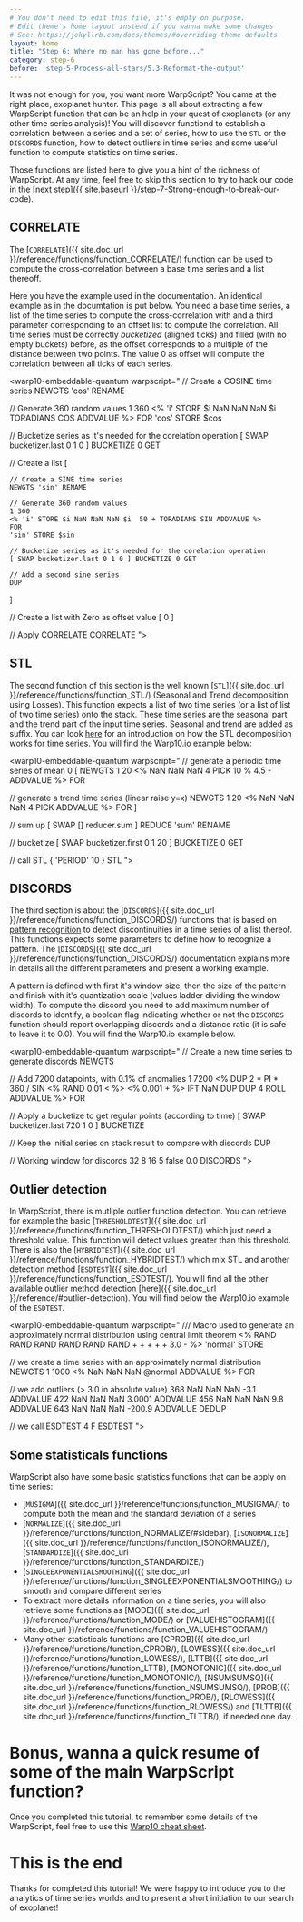 ```yaml
---
# You don't need to edit this file, it's empty on purpose.
# Edit theme's home layout instead if you wanna make some changes
# See: https://jekyllrb.com/docs/themes/#overriding-theme-defaults
layout: home
title: "Step 6: Where no man has gone before..."
category: step-6
before: 'step-5-Process-all-stars/5.3-Reformat-the-output'
---
```


It was not enough for you, you want more WarpScript? You came at the right place, exoplanet hunter. This page is all about extracting a few WarpScript function that can be an help in your quest of exoplanets (or any other time series analysis)! You will discover functiond to establish a correlation between a series and a set of series, how to use the `STL` or the `DISCORDS` function, how to detect outliers in time series and some useful function to compute statistics on time series. 

Those functions are listed here to give you a hint of the richness of WarpScript. At any time, feel free to skip this section to try to hack our code in the [next step]({{ site.baseurl }}/step-7-Strong-enough-to-break-our-code).

## CORRELATE

The [`CORRELATE`]({{ site.doc_url }}/reference/functions/function_CORRELATE/) function can be used to compute the cross-correlation between a base time series and a list thereoff. 

Here you have the example used in the documentation. An identical example as in the documtation is put below. You need a base time series, a list of the time series to compute the cross-correlation with and a third parameter corresponding to an offset list to compute the correlation. All time series must be correctly *bucketized* (aligned ticks) and filled (with no empty buckets) before, as the offset corresponds to a multiple of the distance between two points. The value 0 as offset will compute the correlation between all ticks of each series.

<warp10-embeddable-quantum warpscript="
// Create a COSINE time series
NEWGTS 'cos' RENAME

// Generate 360 random values
1 360
<% 'i' STORE $i NaN NaN NaN $i TORADIANS COS ADDVALUE %>
FOR
'cos' STORE $cos

// Bucketize series as it's needed for the corelation operation
[ SWAP bucketizer.last 0 1 0 ] BUCKETIZE 0 GET

// Create a list
[

    // Create a SINE time series
    NEWGTS 'sin' RENAME
    
    // Generate 360 random values
    1 360
    <% 'i' STORE $i NaN NaN NaN $i  50 + TORADIANS SIN ADDVALUE %>
    FOR
    'sin' STORE $sin
    
    // Bucketize series as it's needed for the corelation operation
    [ SWAP bucketizer.last 0 1 0 ] BUCKETIZE 0 GET

	// Add a second sine series
	DUP
]

// Create a list with Zero as offset value 
[ 0 ]

// Apply CORRELATE
CORRELATE
">
</warp10-embeddable-quantum>

## STL

The second function of this section is the well known [`STL`]({{ site.doc_url }}/reference/functions/function_STL/) (Seasonal and Trend decomposition using Losses). This function expects a list of two time series (or a list of list of two time series) onto the stack. These time series are the seasonal part and the trend part of the input time series. Seasonal and trend are added as suffix. You can look [here](https://www.otexts.org/fpp/6/5) for an introduction on how the STL decomposition works for time series. You will find the Warp10.io example below:

<warp10-embeddable-quantum warpscript="
// generate a periodic time series of mean 0
[ NEWGTS 1 20 <% NaN NaN NaN 4 PICK 10 % 4.5 - ADDVALUE %> FOR

// generate a trend time series (linear raise y=x)
NEWGTS 1 20 <% NaN NaN NaN 4 PICK ADDVALUE %> FOR ]

// sum up
[ SWAP [] reducer.sum ] REDUCE 'sum' RENAME

// bucketize
[ SWAP bucketizer.first 0 1 20 ] BUCKETIZE 0 GET

// call STL
{ 'PERIOD' 10 } STL
">
</warp10-embeddable-quantum>

## DISCORDS

The third section is about the [`DISCORDS`]({{ site.doc_url }}/reference/functions/function_DISCORDS/) functions that is based on [pattern recognition](https://en.wikipedia.org/wiki/Pattern_recognition) to detect discontinuities in a time series of a list thereof. This functions expects some parameters to define how to recognize a pattern. The [`DISCORDS`]({{ site.doc_url }}/reference/functions/function_DISCORDS/) documentation explains more in details all the different parameters and present a working example. 

A pattern is defined with first it's window size, then the size of the pattern and finish with it's quantization scale (values ladder dividing the window width). To compute the discord you need to add maximum number of discords to identify, a boolean flag indicating whether or not the `DISCORDS` function should report overlapping discords and a distance ratio (it is safe to leave it to 0.0). You will find the Warp10.io example below.

<warp10-embeddable-quantum warpscript="
// Create a new time series to generate discords
NEWGTS

// Add 7200 datapoints, with 0.1% of anomalies
1 7200
<% 
	DUP 2 * PI * 360 / SIN <% RAND 0.01 < %> <% 0.001 + %> IFT NaN DUP DUP 4 ROLL ADDVALUE 
%> 
FOR

// Apply a bucketize to get regular points (according to time)
[ SWAP bucketizer.last 720 1 0 ] BUCKETIZE

// Keep the initial series on stack result to compare with discords
DUP

// Working window for discords
32 8 16 5 false 0.0 DISCORDS
">
</warp10-embeddable-quantum>

## Outlier detection

In WarpScript, there is mutliple outlier function detection. You can retrieve for example the basic [`THRESHOLDTEST`]({{ site.doc_url }}/reference/functions/function_THRESHOLDTEST/) which just need a threshold value. This function will detect values greater than this threshold. There is also the [`HYBRIDTEST`]({{ site.doc_url }}/reference/functions/function_HYBRIDTEST/) which mix STL and another detection method [`ESDTEST`]({{ site.doc_url }}/reference/functions/function_ESDTEST/). You will find all the other available outlier method detection [here]({{ site.doc_url }}/reference/#outlier-detection). You will find below the Warp10.io example of the `ESDTEST`.

<warp10-embeddable-quantum warpscript="
/// Macro used to generate an approximately normal distribution using central limit theorem
<% RAND RAND RAND RAND RAND RAND + + + + + 3.0 - %> 'normal' STORE

// we create a time series with an approximately normal distribution
NEWGTS 1 1000 <% NaN NaN NaN @normal ADDVALUE %> FOR

// we add outliers (> 3.0 in absolute value)
368 NaN NaN NaN -3.1 ADDVALUE
422 NaN NaN NaN 3.0001 ADDVALUE
456 NaN NaN NaN 9.8 ADDVALUE
643 NaN NaN NaN -200.9 ADDVALUE
DEDUP

// we call ESDTEST
4 F ESDTEST
">
</warp10-embeddable-quantum>

## Some statisticals functions

WarpScript also have some basic statistics functions that can be apply on time series:

- [`MUSIGMA`]({{ site.doc_url }}/reference/functions/function_MUSIGMA/) to compute both the mean and the standard deviation of a series
- [`NORMALIZE`]({{ site.doc_url }}/reference/functions/function_NORMALIZE/#sidebar), [`ISONORMALIZE`]({{ site.doc_url }}/reference/functions/function_ISONORMALIZE/), [`STANDARDIZE`]({{ site.doc_url }}/reference/functions/function_STANDARDIZE/)
- [`SINGLEEXPONENTIALSMOOTHING`]({{ site.doc_url }}/reference/functions/function_SINGLEEXPONENTIALSMOOTHING/) to smooth and compare different series
- To extract more details information on a time series, you will also retrieve some functions as [MODE]({{ site.doc_url }}/reference/functions/function_MODE/) or [VALUEHISTOGRAM]({{ site.doc_url }}/reference/functions/function_VALUEHISTOGRAM/)
- Many other statisticals functions are [CPROB]({{ site.doc_url }}/reference/functions/function_CPROB/), [LOWESS]({{ site.doc_url }}/reference/functions/function_LOWESS/), [LTTB]({{ site.doc_url }}/reference/functions/function_LTTB), [MONOTONIC]({{ site.doc_url }}/reference/functions/function_MONOTONIC/), [NSUMSUMSQ]({{ site.doc_url }}/reference/functions/function_NSUMSUMSQ/), [PROB]({{ site.doc_url }}/reference/functions/function_PROB/), [RLOWESS]({{ site.doc_url }}/reference/functions/function_RLOWESS/) and [TLTTB]({{ site.doc_url }}/reference/functions/function_TLTTB/), if needed one day.

# Bonus, wanna a quick resume of some of the main WarpScript function?

Once you completed this tutorial, to remember some details of the WarpScript, feel free to use this [Warp10 cheat sheet](https://groupe-sii.github.io/cheat-sheets/warp10/index.html).

# This is the end

Thanks for completed this tutorial! We were happy to introduce you to the analytics of time series worlds and to present a short initiation to our search of exoplanet! 